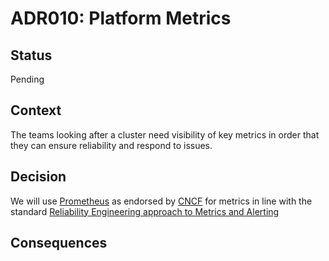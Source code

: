 # ADR010: Platform Metrics

## Status

Pending

## Context

The teams looking after a cluster need visibility of key metrics in order that they can ensure reliability and respond to issues.

## Decision

We will use [Prometheus](https://prometheus.io/) as endorsed by [CNCF](https://www.cncf.io/announcement/2018/08/09/prometheus-graduates/) for metrics in line with the standard [Reliability Engineering approach to Metrics and Alerting](https://reliability-engineering.cloudapps.digital/monitoring-alerts.html)

## Consequences
